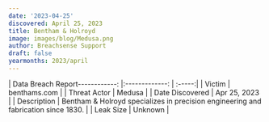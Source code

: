 ```yaml
---
date: '2023-04-25'
discovered: April 25, 2023
title: Bentham & Holroyd
image: images/blog/Medusa.png
author: Breachsense Support
draft: false
yearmonths: 2023/april
---
```


| Data Breach Report------------:     |:-------------:    | :-----:|
| Victim      | benthams.com      | 
| Threat Actor      | Medusa      | 
| Date Discovered      | Apr 25, 2023      | 
| Description      | Bentham & Holroyd specializes in precision engineering and fabrication since 1830.      | 
| Leak Size      | Unknown      | 

